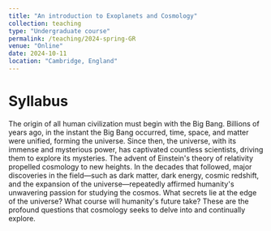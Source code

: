 ```yaml
---
title: "An introduction to Exoplanets and Cosmology"
collection: teaching
type: "Undergraduate course"
permalink: /teaching/2024-spring-GR
venue: "Online"
date: 2024-10-11
location: "Cambridge, England"
---
```


Syllabus
======

The origin of all human civilization must begin with the Big Bang. Billions of years ago, in the instant the Big Bang occurred, time, space, and matter were unified, forming the universe. Since then, the universe, with its immense and mysterious power, has captivated countless scientists, driving them to explore its mysteries. The advent of Einstein's theory of relativity propelled cosmology to new heights. In the decades that followed, major discoveries in the field—such as dark matter, dark energy, cosmic redshift, and the expansion of the universe—repeatedly affirmed humanity's unwavering passion for studying the cosmos. What secrets lie at the edge of the universe? What course will humanity's future take? These are the profound questions that cosmology seeks to delve into and continually explore.
